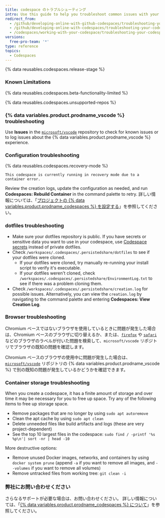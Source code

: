 ```yaml
---
title: codespace のトラブルシューティング
intro: Use this guide to help you troubleshoot common issues with your codespace.
redirect_from:
  - /github/developing-online-with-github-codespaces/troubleshooting-your-codespace
  - /github/developing-online-with-codespaces/troubleshooting-your-codespace
  - /codespaces/working-with-your-codespace/troubleshooting-your-codespace
versions:
  free-pro-team: '*'
type: reference
topics:
  - Codespaces
---
```


{% data reusables.codespaces.release-stage %}

### Known Limitations

{% data reusables.codespaces.beta-functionality-limited %}

{% data reusables.codespaces.unsupported-repos %}

### {% data variables.product.prodname_vscode %} troubleshooting

Use **Issues** in the [`microsoft/vscode`](https://github.com/microsoft/vscode/issues) repository to check for known issues or to log issues about the {% data variables.product.prodname_vscode %} experience.


### Configuration troubleshooting

{% data reusables.codespaces.recovery-mode %}

```
This codespace is currently running in recovery mode due to a container error.
```

Review the creation logs, update the configuration as needed, and run **Codespaces: Rebuild Container** in the command palette to retry. 詳しい情報については、「[プロジェクトの {% data variables.product.prodname_codespaces %} を設定する](/github/developing-online-with-codespaces/configuring-codespaces-for-your-project#apply-changes-to-your-configuration)」を参照してください。

### dotfiles troubleshooting

- Make sure your dotfiles repository is public. If you have secrets or sensitive data you want to use in your codespace, use [Codespace secrets](/codespaces/managing-your-codespaces/managing-encrypted-secrets-for-your-codespaces) instead of private dotfiles.
- Check `/workspaces/.codespaces/.persistedshare/dotfiles` to see if your dotfiles were cloned.
  - If your dotfiles were cloned, try manually re-running your install script to verify it's executable.
  - If your dotfiles weren't cloned, check `/workspaces/.codespaces/.persistedshare/EnvironmentLog.txt` to see if there was a problem cloning them.
- Check `/workspaces/.codespaces/.persistedshare/creation.log` for possible issues. Alternatively, you can view the `creation.log` by navigating to the command palette and entering **Codespaces: View Creation Log**.


### Browser troubleshooting

Chromium ベースではないブラウザを使用しているときに問題が発生した場合は、Chromium ベースのブラウザに切り替えるか、または、[`firefox`](https://github.com/microsoft/vscode/issues?q=is%3Aissue+is%3Aopen+label%3Afirefox) や [`safari`](https://github.com/Microsoft/vscode/issues?q=is%3Aopen+is%3Aissue+label%3Asafari) などのブラウザのラベルが付いた問題を検索して、`microsoft/vscode` リポジトリでブラウザの既知の問題を確認します。

Chromium ベースのブラウザの使用中に問題が発生した場合は、[`microsoft/vscode`](https://github.com/microsoft/vscode/issues) リポジトリの {% data variables.product.prodname_vscode %} で別の既知の問題が発生しているかどうかを確認できます。

### Container storage troubleshooting

When you create a codespace, it has a finite amount of storage and over time it may be necessary for you to free up space. Try any of the following items to free up storage space.

- Remove packages that are no longer by using `sudo apt autoremove`
- Clean the apt cache by using `sudo apt clean`
- Delete unneeded files like build artifacts and logs (these are very project-dependent)
- See the top 10 largest files in the codespace: `sudo find / -printf '%s %p\n'| sort -nr | head -10`

More destructive options:
- Remove unused Docker images, networks, and containers by using `docker system prune` (append `-a` if you want to remove all images, and `--volumes` if you want to remove all volumes)
- Remove untracked files from working tree: `git clean -i`

### 弊社にお問い合わせください

さらなるサポートが必要な場合は、お問い合わせください。 詳しい情報については、「[{% data variables.product.prodname_codespaces %} について](/github/developing-online-with-codespaces/about-codespaces#contacting-us-about-codespaces)」を参照してください。
